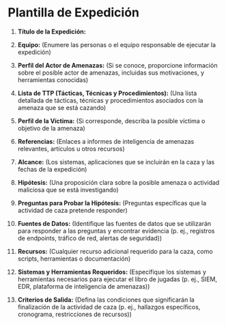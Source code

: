 # Plantilla de Expedición

1.  **Título de la Expedición:**

2.  **Equipo:**
    (Enumere las personas o el equipo responsable de ejecutar la expedición)

3.  **Perfil del Actor de Amenazas:**
    (Si se conoce, proporcione información sobre el posible actor de amenazas, incluidas sus motivaciones, y herramientas conocidas)

4.  **Lista de TTP (Tácticas, Técnicas y Procedimientos):**
    (Una lista detallada de tácticas, técnicas y procedimientos asociados con la amenaza que se está cazando)

5.  **Perfil de la Víctima:**
    (Si corresponde, describa la posible víctima o objetivo de la amenaza)

6.  **Referencias:**
    (Enlaces a informes de inteligencia de amenazas relevantes, artículos u otros recursos)

7.  **Alcance:**
    (Los sistemas, aplicaciones que se incluirán en la caza y las fechas de la expedición)

8.  **Hipótesis:**
    (Una proposición clara sobre la posible amenaza o actividad maliciosa que se está investigando)

9.  **Preguntas para Probar la Hipótesis:**
    (Preguntas específicas que la actividad de caza pretende responder)

10. **Fuentes de Datos:**
    (Identifique las fuentes de datos que se utilizarán para responder a las preguntas y encontrar evidencia (p. ej., registros de endpoints, tráfico de red, alertas de seguridad))

11. **Recursos:**
    (Cualquier recurso adicional requerido para la caza, como scripts, herramientas o documentación)

12. **Sistemas y Herramientas Requeridos:**
    (Especifique los sistemas y herramientas necesarios para ejecutar el libro de jugadas (p. ej., SIEM, EDR, plataforma de inteligencia de amenazas))

13. **Criterios de Salida:**
    (Defina las condiciones que significarán la finalización de la actividad de caza (p. ej., hallazgos específicos, cronograma, restricciones de recursos))
